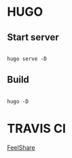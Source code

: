 # HUGO

## Start server

```

hugo serve -D

```

## Build

```

hugo -D

```

# TRAVIS CI 

[FeelShare](https://sogloarcadius.github.io/feelshare)